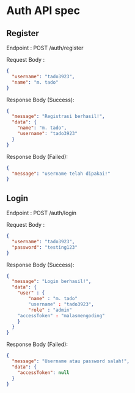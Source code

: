 # Auth API spec

## Register

Endpoint : POST /auth/register

Request Body :

```json
{
  "username": "tado3923",
  "name": "m. tado"
}
```

Response Body (Success):

```json
{
  "message": "Registrasi berhasil!",
  "data": {
    "name": "m. tado",
    "username": "tado3923"
  }
}
```

Response Body (Failed):

```json
{
  "message": "username telah dipakai!"
}
```

## Login

Endpoint : POST /auth/login

Request Body :

```json
{
  "username": "tado3923",
  "password": "testing123"
}
```

Response Body (Success):

```json
{
  "message": "Login berhasil!",
  "data": {
    "user" : {
        "name" : "m. tado"
        "username" : "tado3923",
        "role" : "admin"
    "accessToken" : "malasmengoding"
    }
  }
}
```

Response Body (Failed):

```json
{
  "message": "Username atau password salah!",
  "data": {
    "accessToken": null
  }
}
```
